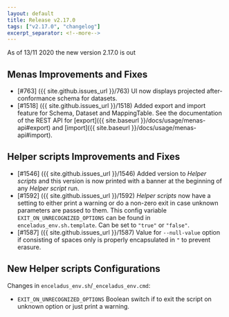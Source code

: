 ```yaml
---
layout: default
title: Release v2.17.0
tags: ["v2.17.0", "changelog"]
excerpt_separator: <!--more-->
---
```


As of 13/11 2020 the new version 2.17.0 is out
<!--more-->



## Menas Improvements and Fixes

- [#763] ({{ site.github.issues_url }}/763) UI now displays projected after-conformance schema for datasets.
- [#1518] ({{ site.github.issues_url }}/1518) Added export and import feature for Schema, Dataset and MappingTable. See the documentation of the REST API for [export]({{ site.baseurl }}/docs/usage/menas-api#export) and [import]({{ site.baseurl }}/docs/usage/menas-api#import).

## Helper scripts Improvements and Fixes

- [#1546] ({{ site.github.issues_url }}/1546) Added version to _Helper scripts_ and this version is now printed with a banner at the beginning of any _Helper script_ run.
- [#1592] ({{ site.github.issues_url }}/1592) _Helper scripts_ now have a setting to either print a warning or do a non-zero exit in case unknown parameters are passed to them. This config variable `EXIT_ON_UNRECOGNIZED_OPTIONS` can be found in `enceladus_env.sh.template`. Can be set to `"true"` or `"false"`.
- [#1587] ({{ site.github.issues_url }}/1587) Value for `--null-value` option if consisting of spaces only is properly encapsulated in `"` to prevent erasure.

## New Helper scripts Configurations

Changes in `enceladus_env.sh`/`_enceladus_env.cmd`:

* `EXIT_ON_UNRECOGNIZED_OPTIONS` Boolean switch if to exit the script on unknown option or just print a warning.
